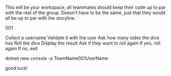 This will be your workspace, all teammates should keep their code up to par with the rest of the group.  Doesn't have to be the same, just that they would all be up to par with the storyline.

001

Collect a username
Validate it with the user
Ask how many sides the dice has
Roll the dice
Display the result
Ask if they want to roll again
If yes, roll again
If no, exit

dotnet new console -o TeamName001UserName

good luck!